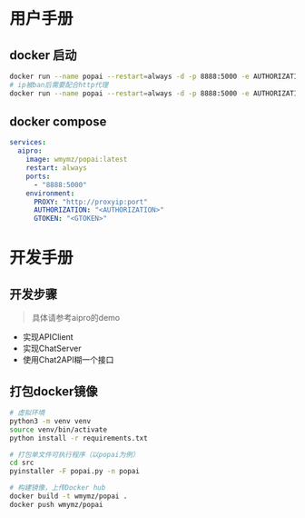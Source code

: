 # 用户手册

## docker 启动

```bash
docker run --name popai --restart=always -d -p 8888:5000 -e AUTHORIZATION=<AUTHORIZATION> -e GTOKEN=<GTOKEN> wmymz/popai
# ip被ban后需要配合http代理
docker run --name popai --restart=always -d -p 8888:5000 -e AUTHORIZATION=<AUTHORIZATION> -e GTOKEN=<GTOKEN> -e PROXY=http://proxyip:port wmymz/popai

```

## docker compose

```yaml
services:
  aipro:
    image: wmymz/popai:latest
    restart: always
    ports:
      - "8888:5000"
    environment:
      PROXY: "http://proxyip:port"
      AUTHORIZATION: "<AUTHORIZATION>"
      GTOKEN: "<GTOKEN>"
```

# 开发手册

## 开发步骤

> 具体请参考aipro的demo

* 实现APIClient
* 实现ChatServer
* 使用Chat2API糊一个接口

## 打包docker镜像

```bash
# 虚拟环境
python3 -m venv venv
source venv/bin/activate
python install -r requirements.txt

# 打包单文件可执行程序（以popai为例）
cd src
pyinstaller -F popai.py -n popai

# 构建镜像，上传Docker hub
docker build -t wmymz/popai .
docker push wmymz/popai
```